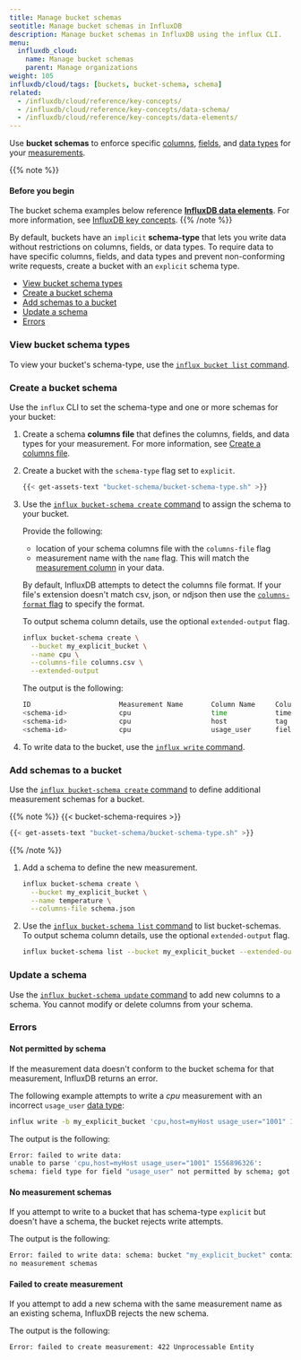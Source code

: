 ```yaml
---
title: Manage bucket schemas
seotitle: Manage bucket schemas in InfluxDB
description: Manage bucket schemas in InfluxDB using the influx CLI.
menu:
  influxdb_cloud:
    name: Manage bucket schemas
    parent: Manage organizations
weight: 105
influxdb/cloud/tags: [buckets, bucket-schema, schema]
related:
  - /influxdb/cloud/reference/key-concepts/
  - /influxdb/cloud/reference/key-concepts/data-schema/
  - /influxdb/cloud/reference/key-concepts/data-elements/
---
```


 Use **bucket schemas** to enforce specific [columns](/influxdb/cloud/reference/glossary/#column), [fields](/influxdb/cloud/reference/glossary/#field), and
 [data types](/influxdb/cloud/reference/glossary/#data-type) for your [measurements](/influxdb/cloud/reference/glossary/).

{{% note %}}
#### Before you begin

The bucket schema examples below reference [**InfluxDB data elements**](/influxdb/cloud/reference/key-concepts/data-elements/).
For more information, see [InfluxDB key concepts](/influxdb/cloud/reference/key-concepts/).
{{% /note %}}

By default, buckets have an `implicit` **schema-type**  that lets you write data
without restrictions on columns, fields, or data types.
To require data to have specific columns, fields, and data types and prevent
non-conforming write requests, create a bucket with an `explicit` schema type.

- [View bucket schema types](#view-bucket-schema-types)
- [Create a bucket schema](#create-a-bucket-schema)
- [Add schemas to a bucket](#add-schemas-to-a-bucket)
- [Update a schema](#update-a-schema)
- [Errors](#errors)

### View bucket schema types
To view your bucket's schema-type, use the [`influx bucket list` command](/influxdb/cloud/reference/cli/influx/bucket-schema/list).

### Create a bucket schema
Use the `influx` CLI to set the schema-type and one or more schemas for your bucket:

1. Create a schema **columns file** that defines the columns, fields, and data types for your measurement.
For more information, see [Create a columns file](/influxdb/cloud/reference/cli/influx/bucket-schema/create/#create-a-columns-file).

2. Create a bucket with the `schema-type` flag set to `explicit`.

    ```sh
    {{< get-assets-text "bucket-schema/bucket-schema-type.sh" >}}
    ```

3. Use the [`influx bucket-schema create` command](/influxdb/cloud/reference/cli/influx/bucket-schema/create) to assign the schema to your bucket.

   Provide the following:
   - location of your schema columns file with the `columns-file` flag
   - measurement name with the `name` flag. This will match the [measurement column](/influxdb/cloud/reference/key-concepts/data-elements/#measurement) in your data.

   By default, InfluxDB attempts to detect the columns file format.
   If your file's extension doesn't match csv, json, or ndjson then use the [`columns-format` flag](/influxdb/cloud/reference/cli/influx/bucket-schema/create) to specify the format.

   To output schema column details, use the optional `extended-output` flag.

   ```sh
   influx bucket-schema create \
     --bucket my_explicit_bucket \
     --name cpu \
     --columns-file columns.csv \
     --extended-output
   ```

   The output is the following:

   ```sh
   ID                      Measurement Name       Column Name     Column Type   Column Data Type    Bucket ID
   <schema-id>             cpu                    time            timestamp                        <bucket-id>
   <schema-id>             cpu                    host            tag                              <bucket-id>
   <schema-id>             cpu                    usage_user      field         float              <bucket-id>
   ```

4. To write data to the bucket, use the [`influx write` command](/influxdb/cloud/reference/cli/influx/write).

### Add schemas to a bucket
Use the [`influx bucket-schema create` command](/influxdb/cloud/reference/cli/influx/bucket-schema/create) to define additional measurement
schemas for a bucket.

{{% note %}}
{{< bucket-schema-requires >}}
```sh
{{< get-assets-text "bucket-schema/bucket-schema-type.sh" >}}
```
{{% /note %}}

1. Add a schema to define the new measurement.

    ```sh
    influx bucket-schema create \
      --bucket my_explicit_bucket \
      --name temperature \
      --columns-file schema.json
    ```

2. Use the [`influx bucket-schema list` command](/influxdb/cloud/reference/cli/influx/bucket-schema/list) to list bucket-schemas.
   To output schema column details, use the optional `extended-output` flag.

    ```sh
    influx bucket-schema list --bucket my_explicit_bucket --extended-output
    ```

### Update a schema

  Use the [`influx bucket-schema update` command](/influxdb/cloud/reference/cli/influx/bucket-schema/update) to add new columns to a schema. You cannot modify or delete columns from your schema.

### Errors

#### Not permitted by schema
  If the measurement data doesn't conform to the bucket schema for that measurement, InfluxDB returns an error.

  The following example attempts to write a *cpu* measurement with an incorrect `usage_user` [data type](/influxdb/cloud/reference/glossary/#data-type):

  ```sh
  influx write -b my_explicit_bucket 'cpu,host=myHost usage_user="1001" 1556896326'
  ```

  The output is the following:
  ```sh
  Error: failed to write data:
  unable to parse 'cpu,host=myHost usage_user="1001" 1556896326':
  schema: field type for field "usage_user" not permitted by schema; got String but expected Float
  ```

#### No measurement schemas
If you attempt to write to a bucket that has schema-type `explicit` but doesn't have a schema, the
bucket rejects write attempts.

  The output is the following:

  ```sh
  Error: failed to write data: schema: bucket "my_explicit_bucket" contains
  no measurement schemas
  ```

#### Failed to create measurement
  If you attempt to add a new schema with the
  same measurement name as an existing schema, InfluxDB rejects the new schema.

  The output is the following:
  ```sh
  Error: failed to create measurement: 422 Unprocessable Entity
  ```
